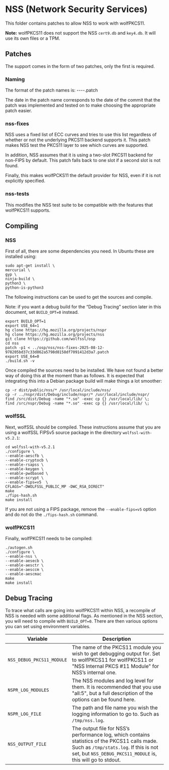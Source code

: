 # NSS (Network Security Services)

This folder contains patches to allow NSS to work with wolfPKCS11.

**Note:** wolfPKCS11 does not support the NSS `cert9.db` and `key4.db`. It will
use its own files or a TPM.

## Patches

The support comes in the form of two patches, only the first is required.

### Naming

The format of the patch names is:
<name>-<year>-<month>-<day>-<commit that the patch was implemented and tested on>.patch

The date in the patch name corresponds to the date of the commit that the
patch was implemented and tested on to make choosing the appropriate patch
easier.

### nss-fixes

NSS uses a fixed list of ECC curves and tries to use this list regardless of
whether or not the underlying PKCS11 backend supports it. This patch makes NSS
test the PKCS11 layer to see which curves are supported.

In addition, NSS assumes that it is using a two-slot PKCS11 backend for non-FIPS
by default. This patch falls back to one slot if a second slot is not found.

Finally, this makes wolfPCKS11 the default provider for NSS, even if it is not
explicitly specified.

### nss-tests

This modifies the NSS test suite to be compatible with the features that
wolfPKCS11 supports.

## Compiling

### NSS

First of all, there are some dependencies you need. In Ubuntu these are
installed using:

```
sudo apt-get install \
mercurial \
gyp \
ninja-build \
python3 \
python-is-python3
```

The following instructions can be used to get the sources and compile.

Note: if you want a debug build for the “Debug Tracing” section later in this
document, set `BUILD_OPT=0` instead.

```
export BUILD_OPT=1
export USE_64=1
hg clone https://hg.mozilla.org/projects/nspr
hg clone https://hg.mozilla.org/projects/nss
git clone https://github.com/wolfssl/osp
cd nss
patch -p1 < ../osp/nss/nss-fixes-2025-08-12-978205bd37c33d862a5798d8158df7091412d3a7.patch
export USE_64=0
./build.sh -v
```

Once compiled the sources need to be installed. We have not found a better way
of doing this at the moment than as follows. It is expected that integrating
this into a Debian package build will make things a lot smoother:

```
cp -r dist/public/nss/* /usr/local/include/nss/
cp -r ../nspr/dist/Debug/include/nspr/* /usr/local/include/nspr/
find /src/dist/Debug -name "*.so" -exec cp {} /usr/local/lib/ \;
find /src/nspr/Debug -name "*.so" -exec cp {} /usr/local/lib/ \;
```

### wolfSSL

Next, wolfSSL should be compiled. These instructions assume that you are using a
wolfSSL FIPSv5 source package in the directory `wolfssl-with-v5.2.1`:

```
cd wolfssl-with-v5.2.1
./configure \
--enable-aescfb \
--enable-cryptocb \
--enable-rsapss \
--enable-keygen \
--enable-pwdbased \
--enable-scrypt \
--enable-fips=v5  \
CFLAGS="-DWOLFSSL_PUBLIC_MP -DWC_RSA_DIRECT"
make
./fips-hash.sh
make install
```

If you are not using a FIPS package, remove the `--enable-fips=v5` option and
do not do the `./fips-hash.sh` command.

### wolfPKCS11

Finally, wolfPKCS11 needs to be compiled:

```
./autogen.sh
./configure \
--enable-nss \
--enable-aesecb \
--enable-aesctr \
--enable-aesccm \
--enable-aescmac
make
make install
```

## Debug Tracing

To trace what calls are going into wolfPKCS11 within NSS, a recompile of NSS is needed with some additional flags. As mentioned in the NSS section, you will need to compile with `BUILD_OPT=0`. There are then various options you can set using environment variables.


| Variable | Description |
| -------- | ----------- |
| `NSS_DEBUG_PKCS11_MODULE` | The name of the PKCS11 module you wish to get debugging output for. Set to wolfPKCS11 for wolfPKCS11 or "NSS Internal PKCS #11 Module" for NSS’s internal one. |
| `NSPR_LOG_MODULES` | The NSS modules and log level for them. It is recommended that you use "all:5", but a full description of the options can be found here. |
| `NSPR_LOG_FILE` | The path and file name you wish the logging information to go to. Such as `/tmp/nss.log`. |
| `NSS_OUTPUT_FILE` | The output file for NSS’s performance log, which contains statistics of the PKCS11 calls made. Such as `/tmp/stats.log`. If this is not set, but `NSS_DEBUG_PKCS11_MODULE` is, this will go to stdout. |


